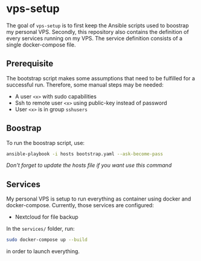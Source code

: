 # vps-setup

The goal of `vps-setup` is to first keep the Ansible scripts used to boostrap my personal VPS.
Secondly, this repository also contains the definition of every services running on my VPS.
The service definition consists of a single docker-compose file.

## Prerequisite

The bootstrap script makes some assumptions that need to be fulfilled for a successful run.
Therefore, some manual steps may be needed:

- A user `<x>` with sudo capabilities
- Ssh to remote user `<x>` using public-key instead of password
- User `<x>` is in group `sshusers`

## Boostrap

To run the boostrap script, use:

```sh
ansible-playbook -i hosts bootstrap.yaml --ask-become-pass
```

*Don't forget to update the hosts file if you want use this command*

## Services

My personal VPS is setup to run everything as container using docker and docker-compose.
Currently, those services are configured:

- Nextcloud for file backup

In the `services/` folder, run:

```sh
sudo docker-compose up --build
```

in order to launch everything.